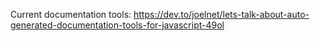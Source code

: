 Current documentation tools:  https://dev.to/joelnet/lets-talk-about-auto-generated-documentation-tools-for-javascript-49ol